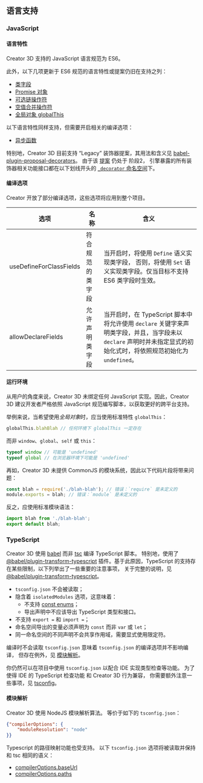 
## 语言支持

### JavaScript

#### 语言特性

Creator 3D 支持的 JavaScript 语言规范为 ES6。

此外，以下几项更新于 ES6 规范的语言特性或提案仍旧在支持之列：

- [类字段](https://developer.mozilla.org/zh-CN/docs/Web/JavaScript/Reference/Classes/Class_elements)
- [Promise 对象](https://developer.mozilla.org/zh-CN/docs/Web/JavaScript/Reference/Global_Objects/Promise)
- [可选链操作符](https://developer.mozilla.org/en-US/docs/Web/JavaScript/Reference/Operators/Optional_chaining)
- [空值合并操作符](https://developer.mozilla.org/en-US/docs/Web/JavaScript/Reference/Operators/Nullish_coalescing_operator)
- [全局对象 globalThis](https://developer.mozilla.org/zh-CN/docs/Web/JavaScript/Reference/Global_Objects/globalThis)

以下语言特性同样支持，但需要开启相关的编译选项：

- [异步函数](https://developer.mozilla.org/zh-CN/docs/Web/JavaScript/Reference/Statements/async_function)

特别地，Creator 3D 目前支持 “Legacy” 装饰器提案，其用法和含义见 [babel-plugin-proposal-decorators](https://babeljs.io/docs/en/babel-plugin-proposal-decorators)。
由于该 [提案](https://github.com/tc39/proposal-decorators) 仍处于 阶段2，
引擎暴露的所有装饰器相关功能接口都在以下划线开头的 [`_decorator` 命名空间](https://github.com/cocos-creator/engine/blob/3d-v1.2/cocos/core/data/class-decorator.ts#L28)下。

#### 编译选项

Creator 开放了部分编译选项，这些选项将应用到整个项目。

| 选项                    | 名称             | 含义                                                                                                                                                               |
|-------------------------|------------------|--------------------------------------------------------------------------------------------------------------------------------------------------------------------|
| useDefineForClassFields | 符合规范的类字段 | 当开启时，将使用 `Define` 语义实现类字段， 否则，将使用 `Set` 语义实现类字段。仅当目标不支持 ES6 类字段时生效。                                                    |
| allowDeclareFields      | 允许声明类字段   | 当开启时，在 TypeScript 脚本中将允许使用 `declare` 关键字来声明类字段，并且，当字段未以 `declare` 声明时并未指定显式的初始化式时，将依照规范初始化为 `undefined`。 |

#### 运行环境

从用户的角度来说，Creator 3D 未绑定任何 JavaScript 实现。因此，Creator 3D 建议开发者严格依照 JavaScript 规范编写脚本，以获取更好的跨平台支持。

举例来说，当希望使用*全局对象*时，应当使用标准特性 `globalThis`：

```js
globalThis.blahBlah // 任何环境下 globalThis 一定存在
```

而非 `window`、`global`、`self` 或 `this`：

```js
typeof window // 可能是 'undefined'
typeof global // 在浏览器环境下可能是 'undefined'
```

再如，Creator 3D 未提供 CommonJS 的模块系统，因此以下代码片段将带来问题：

```js
const blah = require('./blah-blah'); // 错误：`require` 是未定义的
module.exports = blah; // 错误：`module` 是未定义的
```

反之，应使用标准模块语法：

```js
import blah from './blah-blah';
export default blah;
```

### TypeScript

Creator 3D 使用 [babel](https://babeljs.io/) 而非 [tsc](https://www.typescriptlang.org/) 编译 TypeScript 脚本。
特别地，使用了 [@babel/plugin-transform-typescript](https://babeljs.io/docs/en/babel-plugin-transform-typescript) 插件。基于此原因，TypeScript 的支持存在某些限制，以下列举出了一些重要的注意事项，
关于完整的说明，见 [@babel/plugin-transform-typescript](https://babeljs.io/docs/en/babel-plugin-transform-typescript)。

- `tsconfig.json` 不会被读取；
- 隐含着 `isolatedModules` 选项，这意味着：
  - 不支持 [const enums](https://www.typescriptlang.org/docs/handbook/enums.html#const-enums)；
  - 导出声明中不应该导出 TypeScript 类型和接口。
- 不支持 `export =` 和 `import =`；
- 命名空间导出的变量必须声明为 `const` 而非 `var` 或 `let`；
- 同一命名空间的不同声明不会共享作用域，需要显式使用限定符。

编译时不会读取 `tsconfig.json`
意味着 `tsconfig.json` 的编译选项并不影响编译，
但存在例外，见 [模块解析](####模块解析)。

你仍然可以在项目中使用 `tsconfig.json` 以配合 IDE 实现类型检查等功能。
为了使得 IDE 的 TypeScript 检查功能 和 Creator 3D 行为兼容，
你需要额外注意一些事项，见 [tsconfig](./tsconfig.md)。

#### 模块解析

Creator 3D 使用 NodeJS 模块解析算法。
等价于如下的 `tsconfig.json`：
```json
{"compilerOptions": {
    "moduleResolution": "node"
}}
```

Typescript 的路径映射功能也受支持。
以下 `tsconfig.json` 选项将被读取并保持和 tsc 相同的语义：
- [compilerOptions.baseUrl](https://www.typescriptlang.org/docs/handbook/module-resolution.html#base-url)
- [compilerOptions.paths](https://www.typescriptlang.org/docs/handbook/module-resolution.html#path-mapping)